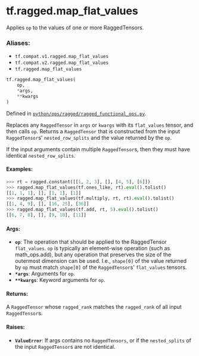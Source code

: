 <div itemscope itemtype="http://developers.google.com/ReferenceObject">
<meta itemprop="name" content="tf.ragged.map_flat_values" />
<meta itemprop="path" content="Stable" />
</div>

# tf.ragged.map_flat_values

Applies `op` to the values of one or more RaggedTensors.

### Aliases:

* `tf.compat.v1.ragged.map_flat_values`
* `tf.compat.v2.ragged.map_flat_values`
* `tf.ragged.map_flat_values`

``` python
tf.ragged.map_flat_values(
    op,
    *args,
    **kwargs
)
```



Defined in [`python/ops/ragged/ragged_functional_ops.py`](/code/stable/tensorflow/python/ops/ragged/ragged_functional_ops.py).

<!-- Placeholder for "Used in" -->

Replaces any `RaggedTensor` in `args` or `kwargs` with its `flat_values`
tensor, and then calls `op`.  Returns a `RaggedTensor` that is constructed
from the input `RaggedTensor`s' `nested_row_splits` and the value returned by
the `op`.

If the input arguments contain multiple `RaggedTensor`s, then they must have
identical `nested_row_splits`.

#### Examples:



```python
>>> rt = ragged.constant([[1, 2, 3], [], [4, 5], [6]])
>>> ragged.map_flat_values(tf.ones_like, rt).eval().tolist()
[[1, 1, 1], [], [1, 1], [1]]
>>> ragged.map_flat_values(tf.multiply, rt, rt).eval().tolist()
[[1, 4, 9], [], [16, 25], [36]]
>>> ragged.map_flat_values(tf.add, rt, 5).eval().tolist()
[[6, 7, 8], [], [9, 10], [11]]
```

#### Args:


* <b>`op`</b>: The operation that should be applied to the RaggedTensor `flat_values`.
  `op` is typically an element-wise operation (such as math_ops.add), but
  any operation that preserves the size of the outermost dimension can be
  used.  I.e., `shape[0]` of the value returned by `op` must match
  `shape[0]` of the `RaggedTensor`s' `flat_values` tensors.
* <b>`*args`</b>: Arguments for `op`.
* <b>`**kwargs`</b>: Keyword arguments for `op`.


#### Returns:

A `RaggedTensor` whose `ragged_rank` matches the `ragged_rank` of all
input `RaggedTensor`s.


#### Raises:


* <b>`ValueError`</b>: If args contains no `RaggedTensors`, or if the `nested_splits`
  of the input `RaggedTensor`s are not identical.